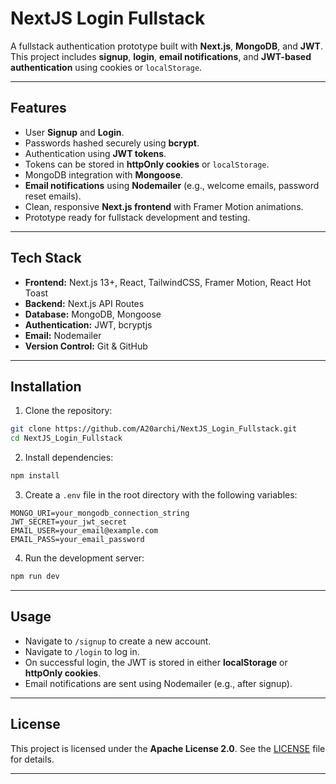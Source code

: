 

# NextJS Login Fullstack

A fullstack authentication prototype built with **Next.js**, **MongoDB**, and **JWT**. This project includes **signup**, **login**, **email notifications**, and **JWT-based authentication** using cookies or `localStorage`.

---

## Features

* User **Signup** and **Login**.
* Passwords hashed securely using **bcrypt**.
* Authentication using **JWT tokens**.
* Tokens can be stored in **httpOnly cookies** or `localStorage`.
* MongoDB integration with **Mongoose**.
* **Email notifications** using **Nodemailer** (e.g., welcome emails, password reset emails).
* Clean, responsive **Next.js frontend** with Framer Motion animations.
* Prototype ready for fullstack development and testing.

---

## Tech Stack

* **Frontend:** Next.js 13+, React, TailwindCSS, Framer Motion, React Hot Toast
* **Backend:** Next.js API Routes
* **Database:** MongoDB, Mongoose
* **Authentication:** JWT, bcryptjs
* **Email:** Nodemailer
* **Version Control:** Git & GitHub

---

## Installation

1. Clone the repository:

```bash
git clone https://github.com/A20archi/NextJS_Login_Fullstack.git
cd NextJS_Login_Fullstack
```

2. Install dependencies:

```bash
npm install
```

3. Create a `.env` file in the root directory with the following variables:

```
MONGO_URI=your_mongodb_connection_string
JWT_SECRET=your_jwt_secret
EMAIL_USER=your_email@example.com
EMAIL_PASS=your_email_password
```

4. Run the development server:

```bash
npm run dev
```

---

## Usage

* Navigate to `/signup` to create a new account.
* Navigate to `/login` to log in.
* On successful login, the JWT is stored in either **localStorage** or **httpOnly cookies**.
* Email notifications are sent using Nodemailer (e.g., after signup).

---

## License

This project is licensed under the **Apache License 2.0**. See the [LICENSE](LICENSE) file for details.

---

